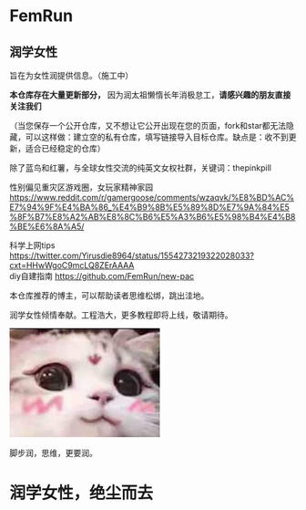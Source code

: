# FemRun
## 润学女性
旨在为女性润提供信息。（施工中）

**本仓库存在大量更新部分，** 因为润太祖懒惰长年消极怠工，**请感兴趣的朋友直接关注我们**

（当您保存一个公开仓库，又不想让它公开出现在您的页面，fork和star都无法隐藏，可以这样做：建立空的私有仓库，填写链接导入目标仓库。缺点是：收不到更新，适合已经稳定的仓库）

除了蓝鸟和红薯，与全球女性交流的纯英文女权社群，关键词：thepinkpill

性别偏见重灾区游戏圈，女玩家精神家园 https://www.reddit.com/r/gamergoose/comments/wzaqvk/%E8%BD%AC%E7%94%9F%E4%BA%86_%E4%B9%8B%E5%89%8D%E7%9A%84%E5%8F%B7%E8%A2%AB%E8%8C%B6%E5%A3%B6%E5%98%B4%E4%B8%BE%E6%8A%A5/

科学上网tips https://twitter.com/Yirusdie8964/status/1554273219322028033?cxt=HHwWgoC9mcLQ8ZErAAAA  
diy自建指南 https://github.com/FemRun/new-pac
 
本仓库推荐的博主，可以帮助读者思维松绑，跳出洼地。

润学女性倾情奉献。工程浩大，更多教程即将上线，敬请期待。

![](https://github.com/FemRun/cat/blob/main/download.jpg)

脚步润，思维，更要润。

# 润学女性，绝尘而去
